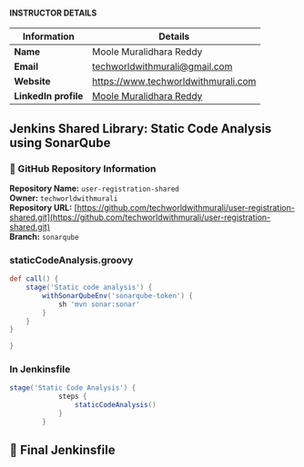 
#### INSTRUCTOR DETAILS

|  Information             | Details                                                                      |
|----------------------    |------------------------------------------------------------------------------|
| **Name**                 | Moole Muralidhara Reddy                                                      |
| **Email**                | techworldwithmurali@gmail.com                                                |
| **Website**              | https://www.techworldwithmurali.com               |
| **LinkedIn profile**     | [Moole Muralidhara Reddy](https://www.linkedin.com/in/moole-muralidhara-reddy) |

## **Jenkins Shared Library:  Static Code Analysis using SonarQube** 

### 📂 GitHub Repository Information

**Repository Name:** `user-registration-shared`  
**Owner:** `techworldwithmurali`  
**Repository URL:** [https://github.com/techworldwithmurali/user-registration-shared.git](https://github.com/techworldwithmurali/user-registration-shared.git)  
**Branch:** `sonarqube`

### **staticCodeAnalysis.groovy**

```groovy
def call() {
    stage('Static code analysis') {
        withSonarQubeEnv('sonarqube-token') {
            sh 'mvn sonar:sonar'
        }
    }
}

}

```

### **In Jenkinsfile**

```groovy
stage('Static Code Analysis') {
            steps {
                staticCodeAnalysis()
            }
        }
```

## 📄 Final Jenkinsfile

```groovy

```
